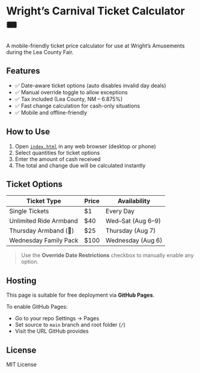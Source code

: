 
# Wright’s Carnival Ticket Calculator 🎟️

A mobile-friendly ticket price calculator for use at Wright’s Amusements during the Lea County Fair.

## Features

- ✅ Date-aware ticket options (auto disables invalid day deals)
- ✅ Manual override toggle to allow exceptions
- ✅ Tax included (Lea County, NM – 6.875%)
- ✅ Fast change calculation for cash-only situations
- ✅ Mobile and offline-friendly

## How to Use

1. Open [`index.html`](index.html) in any web browser (desktop or phone)
2. Select quantities for ticket options
3. Enter the amount of cash received
4. The total and change due will be calculated instantly

## Ticket Options

| Ticket Type              | Price  | Availability        |
|--------------------------|--------|---------------------|
| Single Tickets           | $1     | Every Day           |
| Unlimited Ride Armband  | $40    | Wed–Sat (Aug 6–9)   |
| Thursday Armband (🥫)   | $25    | Thursday (Aug 7)    |
| Wednesday Family Pack   | $100   | Wednesday (Aug 6)   |

> Use the **Override Date Restrictions** checkbox to manually enable any option.

## Hosting

This page is suitable for free deployment via **GitHub Pages**.

To enable GitHub Pages:
- Go to your repo Settings → Pages
- Set source to `main` branch and root folder (`/`)
- Visit the URL GitHub provides

## License

MIT License
